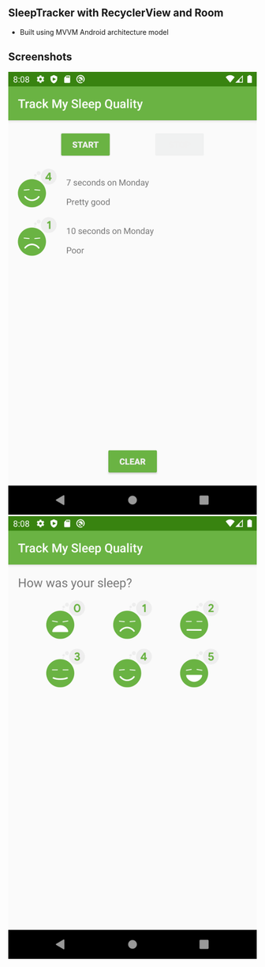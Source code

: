 ## SleepTracker with RecyclerView and Room

- Built using MVVM Android architecture model

## Screenshots

![Screenshot1](screenshots/Screenshot_1.png)
![Screenshot2](screenshots/Screenshot_2.png)

